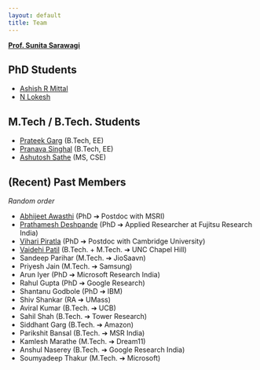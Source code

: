 ```yaml
---
layout: default
title: Team
---
```


**[Prof. Sunita Sarawagi](https://www.cse.iitb.ac.in/~sunita/)**

## PhD Students
* [Ashish R Mittal](https://researcher.draco.res.ibm.com/researcher/view.php?person=in-arakeshk)
* [N Lokesh](https://nlokesh.netlify.app/)

## M.Tech / B.Tech. Students
* [Prateek Garg](https://prateekgargx.github.io/) (B.Tech, EE)
* [Pranava Singhal](https://scholar.google.com/citations?user=7smSwUsAAAAJ&hl=en) (B.Tech, EE)
* [Ashutosh Sathe](https://ashutoshbsathe.github.io/) (MS, CSE)

## (Recent) Past Members
*Random order*
* [Abhijeet Awasthi](https://www.cse.iitb.ac.in/~awasthi/) (PhD ➔ Postdoc with MSRI)
* [Prathamesh Deshpande](https://pratham16cse.github.io/) (PhD ➔ Applied Researcher at Fujitsu Research India)
* [Vihari Piratla](https://www.cse.iitb.ac.in/~vihari/) (PhD ➔ Postdoc with Cambridge University)
* [Vaidehi Patil](https://vaidehi99.github.io/) (B.Tech. + M.Tech. ➔ UNC Chapel Hill)
* Sandeep Parihar (M.Tech. ➔ JioSaavn)
* Priyesh Jain (M.Tech. ➔ Samsung)
* Arun Iyer (PhD ➔ Microsoft Research India)
* Rahul Gupta (PhD ➔ Google Research)
* Shantanu Godbole (PhD ➔ IBM)
* Shiv Shankar (RA ➔ UMass)
* Aviral Kumar (B.Tech. ➔ UCB)
* Sahil Shah (B.Tech. ➔ Tower Research)
* Siddhant Garg (B.Tech. ➔ Amazon)
* Parikshit Bansal (B.Tech. ➔ MSR India)
* Kamlesh Marathe (M.Tech. ➔ Dream11)
* Anshul Naserey (B.Tech. ➔ Google Research India)
* Soumyadeep Thakur (M.Tech. ➔ Microsoft)

